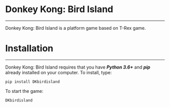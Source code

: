 # Donkey Kong: Bird Island
---
Donkey Kong: Bird Island is a platform game based on T-Rex game.

# Installation
---
Donkey Kong: Bird Island requires that you have ***Python 3.6+*** and ***pip*** already installed on your computer. To install, type:

``pip install DKbirdisland``

To start the game:

``DKbirdisland``
